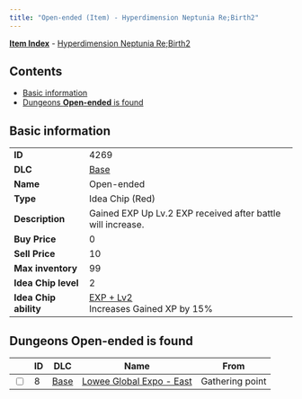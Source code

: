 ```yaml
---
title: "Open-ended (Item) - Hyperdimension Neptunia Re;Birth2"
---
```


[**Item Index**](/neptunia/rb2/item/index.html) - [Hyperdimension Neptunia Re;Birth2](/neptunia/rb2)

## Contents

- [Basic information](#basic-information)
- [Dungeons **Open-ended** is found](#dungeons-open-ended-is-found)

## Basic information

|   |   |
| -- | -- |
| **ID** | 4269 |
| **DLC** | [Base](/neptunia/rb2/dlc/0-base.html) |
| **Name** | Open-ended |
| **Type** | Idea Chip (Red) |
| **Description** | Gained EXP Up Lv.2 EXP received after battle will increase. |
| **Buy Price** | 0 |
| **Sell Price** | 10 |
| **Max inventory** | 99 |
| **Idea Chip level** | 2 |
| **Idea Chip ability** | [EXP + Lv2](/neptunia/rb2/ability/0-9668-exp-lv2.html)<br />Increases Gained XP by 15% |

## Dungeons **Open-ended** is found

|    | ID | DLC | Name | From |
| -- | -- | --- | ---- | ---- |
| <input type="checkbox" id="rb2-dungeon-0-8" class="trackbox" /> | 8 | [Base](/neptunia/rb2/dlc/0-base.html) | [Lowee Global Expo - East](/neptunia/rb2/dungeon/0-8-lowee-global-expo-east.html) | Gathering point |